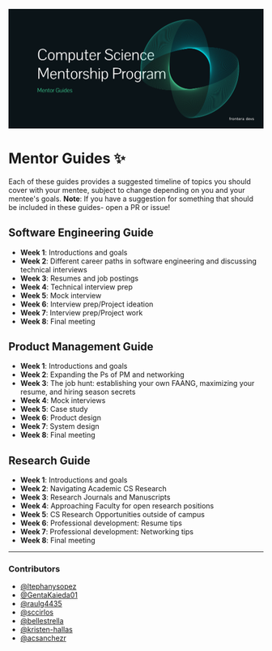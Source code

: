 ![Mentor Guides Banner](https://github.com/dsc-utrgv/cs-mentorship-program/blob/main/assets/mentor-guides-header.png)

# Mentor Guides ✨
Each of these guides provides a suggested timeline of topics you should cover with your mentee, subject to change depending on you and your mentee's goals. 
**Note**: If you have a suggestion for something that should be included in these guides- open a PR or issue! 

## Software Engineering Guide 
-  **Week 1**: Introductions and goals
-  **Week 2**: Different career paths in software engineering and discussing technical interviews
-  **Week 3**: Resumes and job postings
-  **Week 4**: Technical interview prep
-  **Week 5**: Mock interview
-  **Week 6**: Interview prep/Project ideation
-  **Week 7**: Interview prep/Project work
-  **Week 8**: Final meeting

## Product Management Guide
-  **Week 1**: Introductions and goals
-  **Week 2**: Expanding the Ps of PM and networking
-  **Week 3**: The job hunt: establishing your own FAANG, maximizing your resume, and hiring season secrets
-  **Week 4**: Mock interviews
-  **Week 5**: Case study
-  **Week 6**: Product design
-  **Week 7**: System design
-  **Week 8**: Final meeting

## Research Guide
-  **Week 1**: Introductions and goals
-  **Week 2**: Navigating Academic CS Research
-  **Week 3**: Research Journals and Manuscripts
-  **Week 4**: Approaching Faculty for open research positions
-  **Week 5**: CS Research Opportunities outside of campus
-  **Week 6**: Professional development: Resume tips 
-  **Week 7**: Professional development: Networking tips 
-  **Week 8**: Final meeting

<hr>

### Contributors
- [@ltephanysopez](https://github.com/ltephanysopez)
- [@GentaKaieda01](https://github.com/GentaKaieda01)
- [@raulg4435](https://github.com/raulg4435)
- [@sccirlos](https://github.com/sccirlos)
- [@bellestrella](https://github.com/bellestrella)
- [@kristen-hallas](https://github.com/kristen-hallas)
- [@acsanchezr](https://github.com/acsanchezr)
